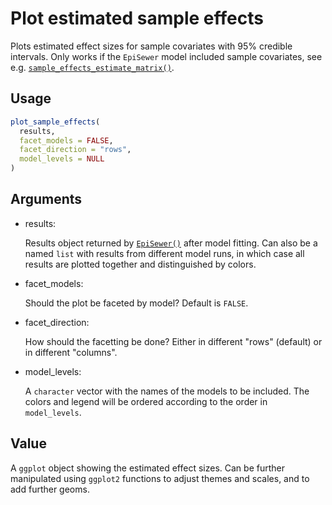 # Plot estimated sample effects

Plots estimated effect sizes for sample covariates with 95% credible
intervals. Only works if the `EpiSewer` model included sample
covariates, see e.g.
[`sample_effects_estimate_matrix()`](https://adrian-lison.github.io/EpiSewer/reference/sample_effects_estimate_matrix.md).

## Usage

``` r
plot_sample_effects(
  results,
  facet_models = FALSE,
  facet_direction = "rows",
  model_levels = NULL
)
```

## Arguments

- results:

  Results object returned by
  [`EpiSewer()`](https://adrian-lison.github.io/EpiSewer/reference/EpiSewer.md)
  after model fitting. Can also be a named `list` with results from
  different model runs, in which case all results are plotted together
  and distinguished by colors.

- facet_models:

  Should the plot be faceted by model? Default is `FALSE`.

- facet_direction:

  How should the facetting be done? Either in different "rows" (default)
  or in different "columns".

- model_levels:

  A `character` vector with the names of the models to be included. The
  colors and legend will be ordered according to the order in
  `model_levels`.

## Value

A `ggplot` object showing the estimated effect sizes. Can be further
manipulated using `ggplot2` functions to adjust themes and scales, and
to add further geoms.
